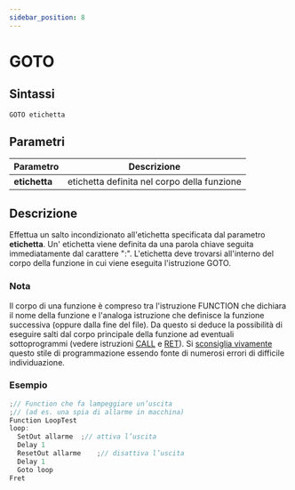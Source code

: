 ```yaml
---
sidebar_position: 8
---
```


# GOTO

## Sintassi

  ```
GOTO etichetta	
  ```

## Parametri
|Parametro               | Descrizione                                       |                
|------------------------|---------------------------------------------------|
| **etichetta**          | etichetta definita nel corpo della funzione       |    

## Descrizione
Effettua un salto incondizionato all'etichetta specificata dal parametro **etichetta**.
Un' etichetta viene definita da una parola chiave seguita immediatamente dal carattere ":".
L'etichetta deve trovarsi all'interno del corpo della funzione in cui viene eseguita l'istruzione GOTO.

### Nota
Il corpo di una funzione è compreso tra l'istruzione FUNCTION che dichiara il nome della funzione e l'analoga istruzione che definisce la funzione successiva (oppure dalla fine del file). Da questo si deduce la possibilità di eseguire salti dal corpo principale della funzione ad eventuali sottoprogrammi (vedere istruzioni [CALL](CALL.md) e [RET](RET.md)). Si <u>sconsiglia vivamente</u> questo stile di programmazione essendo fonte di numerosi errori di difficile individuazione.

### Esempio

  ```c {9} showLineNumbers
;// Function che fa lampeggiare un’uscita
;// (ad es. una spia di allarme in macchina)
Function LoopTest
loop:
    SetOut allarme	;// attiva l’uscita
    Delay 1
    ResetOut allarme	;// disattiva l’uscita
    Delay 1
    Goto loop
Fret
 ```
